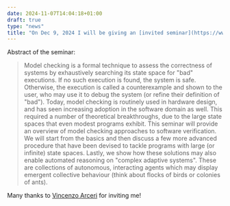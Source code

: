 ```yaml
---
date: 2024-11-07T14:04:18+01:00
draft: true
type: "news"
title: "On Dec 9, 2024 I will be giving an [invited seminar](https://www.unipr.it/node/106652) at University of Parma, Italy."
---
```


Abstract of the seminar:

> Model checking is a formal technique to assess the correctness of systems by
exhaustively searching its state space for "bad" executions. If no such
execution is found, the system is safe. Otherwise, the execution is called
a counterexample and shown to the user, who may use it to debug the system (or
refine their definition of "bad"). Today, model checking is routinely used in
hardware design, and has seen increasing adoption in the software domain as
well. This required a number of theoretical breakthroughs, due to the large
state spaces that even modest programs exhibit. This seminar will provide an
overview of model checking approaches to software verification. We will start
from the basics and then discuss a few more advanced procedure that have been
devised to tackle programs with large (or infinite) state spaces. Lastly, we
show how these solutions may also enable automated reasoning on "complex
adaptive systems". These are collections of autonomous, interacting agents
which may display emergent collective behaviour (think about flocks of birds or
colonies of ants).

Many thanks to [Vincenzo Arceri](https://vincenzoarceri.github.io/) for inviting me!
